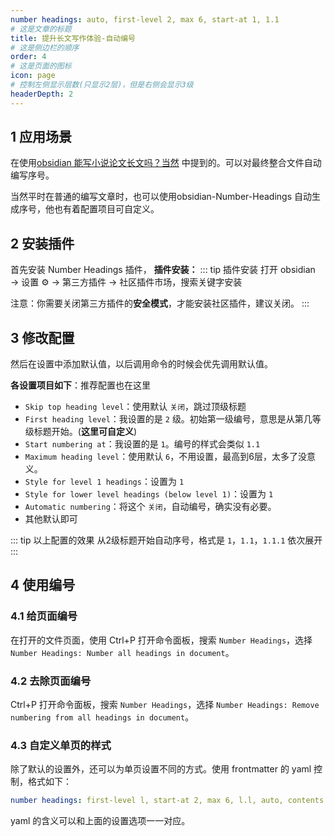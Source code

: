 ```yaml
---
number headings: auto, first-level 2, max 6, start-at 1, 1.1
# 这是文章的标题
title: 提升长文写作体验-自动编号
# 这是侧边栏的顺序
order: 4
# 这是页面的图标
icon: page
# 控制左侧显示层数(只显示2层)，但是右侧会显示3级
headerDepth: 2
---
```

## 1 应用场景
在使用[obsidian 能写小说论文长文吗？当然](/zh/best-practices/obsidian-Longform.md) 中提到的。可以对最终整合文件自动编写序号。

当然平时在普通的编写文章时，也可以使用obsidian-Number-Headings 自动生成序号，他也有着配置项目可自定义。

## 2 安装插件
首先安装 Number Headings 插件，
**插件安装：**
::: tip 插件安装
打开 obsidian → 设置 ⚙️ → 第三方插件 → 社区插件市场，搜索关键字安装

注意：你需要关闭第三方插件的**安全模式**，才能安装社区插件，建议关闭。
:::

## 3 修改配置
然后在设置中添加默认值，以后调用命令的时候会优先调用默认值。

**各设置项目如下**：推荐配置也在这里
- `Skip top heading level`：使用默认 `关闭`，跳过顶级标题
- `First heading level`：我设置的是 `2` 级。初始第一级编号，意思是从第几等级标题开始。(**这里可自定义**)
- `Start numbering at`：我设置的是 `1`。编号的样式会类似 `1.1`
- `Maximum heading level`：使用默认 `6`，不用设置，最高到6层，太多了没意义。
- `Style for level 1 headings`：设置为 `1`
- `Style for lower level headings (below level 1)`：设置为 `1`
- `Automatic numbering`：将这个 `关闭`，自动编号，确实没有必要。
- 其他默认即可

::: tip 以上配置的效果
从2级标题开始自动序号，格式是 `1`，`1.1`，`1.1.1` 依次展开
:::

## 4 使用编号
### 4.1 给页面编号  
在打开的文件页面，使用 Ctrl+P 打开命令面板，搜索 `Number Headings`，选择 `Number Headings: Number all headings in document`。

### 4.2 去除页面编号
 Ctrl+P 打开命令面板，搜索 `Number Headings`，选择 `Number Headings: Remove numbering from all headings in document`。

### 4.3 自定义单页的样式
除了默认的设置外，还可以为单页设置不同的方式。使用 frontmatter 的 yaml 控制，格式如下：
```yaml
number headings: first-level l, start-at 2, max 6, l.l, auto, contents ^toc
```
yaml 的含义可以和上面的设置选项一一对应。